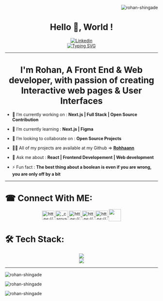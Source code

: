 <p align="right"> <img src="https://komarev.com/ghpvc/?username=rohan-shingade&label=Profile%20views&color=0e75b6&style=flat" alt="rohan-shingade" /> </p>

<h1 align="center">Hello 👋, World !</h1>

<div>
    <div align="center">
       <a href="https://linkedin.com/in/https://www.linkedin.com/in/rohan-s-a5621/" script="align='center'"><img alt="Linkedin" title="Linkedin" src="https://capsule-render.vercel.app/api?type=venom&height=200&text=I'm%20Rohan%20Shingade&fontSize=70&color=0:8871e5,100:b678c4&stroke=b678c4"/></a>
    </div>
    <!-- typing effect -->
    <div align="center">
        <a href="https://git.io/typing-svg">
        <img src="https://readme-typing-svg.demolab.com?font=Fira+Code&size=27&pause=1000&center=true&width=435&lines=%F0%9F%91%8B+A+Front+End+Developer;%F0%9F%91%8B+A+Web+Developer;%F0%9F%91%8B+A+React+Developer;%F0%9F%91%8B+A+Freelance+Developer;" alt="Typing SVG" />
        </a>
    </div>
</div>

<hr>

<h1 align="center">I'm Rohan, A Front End & Web developer, with passion of creating Interactive web pages & User Interfaces</h1>

- 🔭 I’m currently working on : **Next.js | Full Stack | Open Source Contribution**

- 🌱 I’m currently learning : **Next.js | Figma**

- 👯 I’m looking to collaborate on : **Open Source Projects**

- 👨‍💻 All of my projects are available at my Github => **[Rohhaann](https://github.com/Rohhaannn)**

- 💬 Ask me about : **React | Frontend Developement | Web development**

- ⚡ Fun fact : **The best thing about a boolean is even if you are wrong, you are only off by a bit**

<hr>


# ☎ Connect With ME:

<p align="center">
  <a href="https://dev.to/https://dev.to/ronakk" target="_blank">
    <img align="center" src="https://raw.githubusercontent.com/rahuldkjain/github-profile-readme-generator/master/src/images/icons/Social/devto.svg" alt="https://dev.to/ronakk" height="30" width="40" />
  </a>

  <a href="https://twitter.com/i_m_rohaannn" target="_blank">
    <img align="center" src="https://raw.githubusercontent.com/rahuldkjain/github-profile-readme-generator/master/src/images/icons/Social/twitter.svg" alt="_carryallen" height="30" width="40" />
  </a>

  <a href="https://linkedin.com/in/https://www.linkedin.com/in/rohan-s-a5621/" target="_blank">
    <img align="center" src="https://raw.githubusercontent.com/rahuldkjain/github-profile-readme-generator/master/src/images/icons/Social/linked-in-alt.svg" alt="https://www.linkedin.com/in/rohan-s-a56210165/" height="30" width="40" />
  </a>

  <a href="https://instagram.com/https://www.instagram.com/ig_rohaaannn/" target="_blank">
    <img align="center" src="https://raw.githubusercontent.com/rahuldkjain/github-profile-readme-generator/master/src/images/icons/Social/instagram.svg" alt="https://www.instagram.com/ig_rohaaannn/" height="30" width="40" />
  </a>

  <a href="https://www.hackerrank.com/https://www.hackerrank.com/dashboard" target="_blank">
    <img align="center" src="https://raw.githubusercontent.com/rahuldkjain/github-profile-readme-generator/master/src/images/icons/Social/hackerrank.svg" alt="https://www.hackerrank.com/dashboard" height="30" width="40" />
  </a>
  <a href="https://discord.com/invite/K75CEnhW4d" target="_blank">
    <img align="center" src="https://raw.githubusercontent.com/rahuldkjain/github-profile-readme-generator/master/src/images/icons/Social/discord.svg" alt="" height="40" width="40" />
  </a>
</p>




# 🛠️ Tech Stack:

<div align="center">

  <a href="https://skillicons.dev">
    <img src="https://skillicons.dev/icons?i=c,cpp,github,javascript,typescript,react,nodejs,express,mongodb,mysql,nextjs"/>
    <br>
    <img src="https://skillicons.dev/icons?i=html,css,bootstrap,tailwind,git,github,appwrite,docker,kali"/>
  </a>
</div>

<hr>

<p>
  <img align="center" src="https://github-readme-stats.vercel.app/api/top-langs?username=Rohhaannn&show_icons=true&locale=en&layout=compact&theme=dark" alt="rohan-shingade" />
</p>

<p>
  <img align="center" src="https://github-readme-stats.vercel.app/api?username=Rohhaannn&show_icons=true&locale=en&theme=dark" alt="rohan-shingade" />
</p>

<p>
  <img align="center" src="https://github-readme-streak-stats.herokuapp.com/?user=Rohhaannn&theme=dark" alt="rohan-shingade" />
</p>
